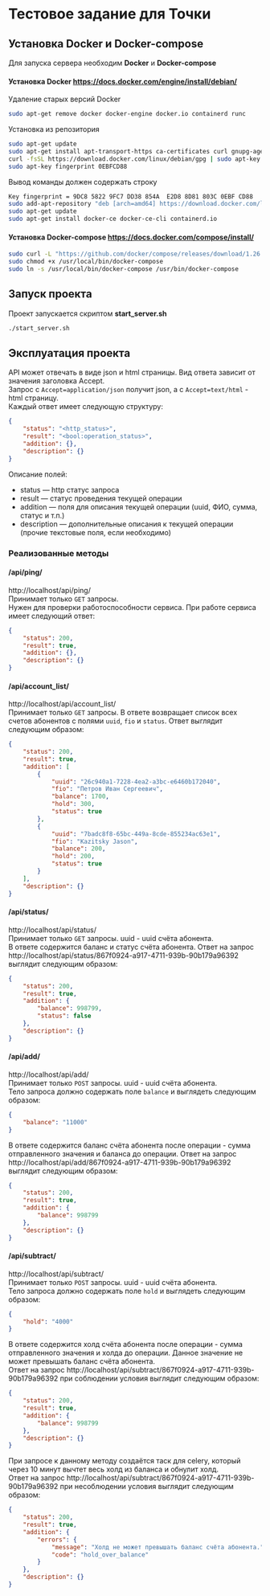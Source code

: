 # Тестовое задание для Точки
## Установка Docker и Docker-compose
Для запуска сервера необходим **Docker** и **Docker-compose**  
#### Установка Docker  https://docs.docker.com/engine/install/debian/
Удаление старых версий Docker  
```bash
sudo apt-get remove docker docker-engine docker.io containerd runc
``` 
Установка из репозитория  
```bash
sudo apt-get update
sudo apt-get install apt-transport-https ca-certificates curl gnupg-agent software-properties-common
curl -fsSL https://download.docker.com/linux/debian/gpg | sudo apt-key add -
sudo apt-key fingerprint 0EBFCD88
```
Вывод команды должен содержать строку  
```bash
Key fingerprint = 9DC8 5822 9FC7 DD38 854A  E2D8 8D81 803C 0EBF CD88
sudo add-apt-repository "deb [arch=amd64] https://download.docker.com/linux/debian $(lsb_release -cs) stable"
sudo apt-get update
sudo apt-get install docker-ce docker-ce-cli containerd.io
```
#### Установка Docker-compose  https://docs.docker.com/compose/install/
```bash
sudo curl -L "https://github.com/docker/compose/releases/download/1.26.2/docker-compose-$(uname -s)-$(uname -m)" -o /usr/local/bin/docker-compose
sudo chmod +x /usr/local/bin/docker-compose
sudo ln -s /usr/local/bin/docker-compose /usr/bin/docker-compose
```
## Запуск проекта
Проект запускается скриптом **start_server.sh**  
```bash
./start_server.sh
```
## Эксплуатация проекта
API может отвечать в виде json и html страницы. Вид ответа зависит от значения заголовка Accept.  
Запрос с `Accept=application/json` получит json, а с `Accept=text/html` - html страницу.  
Каждый ответ имеет следующую структуру:  
```json
{  
    "status": "<http_status>",  
    "result": "<bool:operation_status>",  
    "addition": {},  
    "description": {}  
}  
```
Описание полей:  
- status — http статус запроса
- result — статус проведения текущей операции  
- addition — поля для описания текущей операции (uuid, ФИО, сумма,
статус и т.п.)  
- description — дополнительные описания к текущей операции (прочие
текстовые поля, если необходимо)
### Реализованные методы
#### /api/ping/
http://localhost/api/ping/  
Принимает только `GET` запросы.  
Нужен для проверки работоспособности сервиса. При работе сервиса имеет следующий ответ:  
```json
{  
    "status": 200,  
    "result": true,  
    "addition": {},  
    "description": {}  
}  
```
#### /api/account_list/  
http://localhost/api/account_list/  
Принимает только `GET` запросы.
В ответе возвращает список всех счетов абонентов с полями `uuid`, `fio` и `status`. 
Ответ выглядит следующим образом:  
```json
{  
    "status": 200,  
    "result": true,  
    "addition": [  
        {  
            "uuid": "26c940a1-7228-4ea2-a3bc-e6460b172040",  
            "fio": "Петров Иван Сергеевич",  
            "balance": 1700,  
            "hold": 300,  
            "status": true  
        },  
        {  
            "uuid": "7badc8f8-65bc-449a-8cde-855234ac63e1",  
            "fio": "Kazitsky Jason",  
            "balance": 200,  
            "hold": 200,  
            "status": true  
        }  
    ],  
    "description": {}  
}  
```
#### /api/status/<uuid>
http://localhost/api/status/<uuid>  
Принимает только `GET` запросы. uuid - uuid счёта абонента.  
В ответе содержится баланс и статус счёта абонента. 
Ответ на запрос http://localhost/api/status/867f0924-a917-4711-939b-90b179a96392 выглядит следующим образом:   
```json
{  
    "status": 200,  
    "result": true,  
    "addition": {  
        "balance": 998799,  
        "status": false  
    },  
    "description": {}  
}  
```
#### /api/add/<uuid>
http://localhost/api/add/<uuid>  
Принимает только `POST` запросы. uuid - uuid счёта абонента.  
Тело запроса должно содержать поле `balance` и выглядеть следующим образом:  
```json
{  
    "balance": "11000"  
}  
```
В ответе содержится баланс счёта абонента после операции - сумма отправленного значения и баланса до операции. 
Ответ на запрос http://localhost/api/add/867f0924-a917-4711-939b-90b179a96392 выглядит следующим образом:   
``` json
{  
    "status": 200,  
    "result": true,  
    "addition": {  
        "balance": 998799  
    },  
    "description": {}  
}
```
#### /api/subtract/<uuid>
http://localhost/api/subtract/<uuid>  
Принимает только `POST` запросы. uuid - uuid счёта абонента.  
Тело запроса должно содержать поле `hold` и выглядеть следующим образом:  
```json
{  
    "hold": "4000"  
}  
```
В ответе содержится холд счёта абонента после операции - сумма отправленного значения и холда до операции. 
Данное значение не может превышать баланс счёта абонента.  
Ответ на запрос http://localhost/api/subtract/867f0924-a917-4711-939b-90b179a96392 при соблюдении условия выглядит следующим образом:   
```json
{  
    "status": 200,  
    "result": true,  
    "addition": {  
        "balance": 998799  
    },  
    "description": {}  
}  
```
При запросе к данному методу создаётся таск для celery, который через 10 минут вычтет весь холд из баланса и обнулит холд.  
Ответ на запрос http://localhost/api/subtract/867f0924-a917-4711-939b-90b179a96392 при несоблюдении условия выглядит следующим образом:   
```json
{  
    "status": 200,  
    "result": true,  
    "addition": {  
        "errors": {  
            "message": "Холд не может превышать баланс счёта абонента.",  
            "code": "hold_over_balance"  
        }  
    },  
    "description": {}  
}  
```